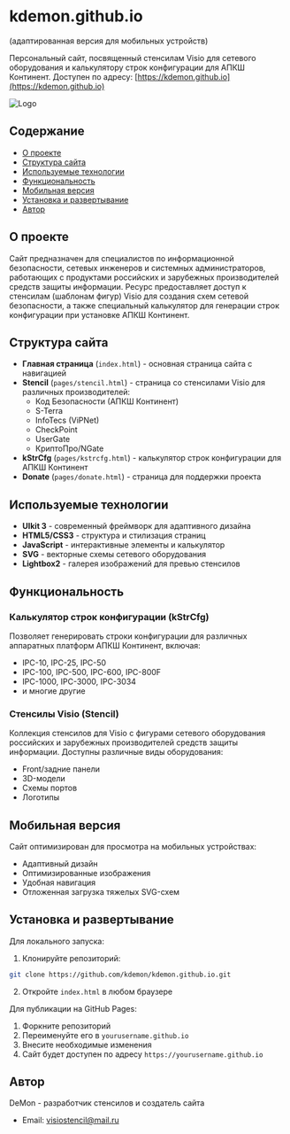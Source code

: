 # kdemon.github.io 
(адаптированная версия для мобильных устройств)

Персональный сайт, посвященный стенсилам Visio для сетевого оборудования и калькулятору строк конфигурации для АПКШ Континент. Доступен по адресу: [https://kdemon.github.io](https://kdemon.github.io)

![Logo](img/favicon.png)

## Содержание

- [О проекте](#о-проекте)
- [Структура сайта](#структура-сайта)
- [Используемые технологии](#используемые-технологии)
- [Функциональность](#функциональность)
- [Мобильная версия](#мобильная-версия)
- [Установка и развертывание](#установка-и-развертывание)
- [Автор](#автор)

## О проекте

Сайт предназначен для специалистов по информационной безопасности, сетевых инженеров и системных администраторов, работающих с продуктами российских и зарубежных производителей средств защиты информации. Ресурс предоставляет доступ к стенсилам (шаблонам фигур) Visio для создания схем сетевой безопасности, а также специальный калькулятор для генерации строк конфигурации при установке АПКШ Континент.

## Структура сайта

- **Главная страница** (`index.html`) - основная страница сайта с навигацией
- **Stencil** (`pages/stencil.html`) - страница со стенсилами Visio для различных производителей:
  - Код Безопасности (АПКШ Континент)
  - S-Terra
  - InfoTecs (ViPNet)
  - CheckPoint
  - UserGate
  - КриптоПро/NGate
- **kStrCfg** (`pages/kstrcfg.html`) - калькулятор строк конфигурации для АПКШ Континент
- **Donate** (`pages/donate.html`) - страница для поддержки проекта

## Используемые технологии

- **UIkit 3** - современный фреймворк для адаптивного дизайна
- **HTML5/CSS3** - структура и стилизация страниц
- **JavaScript** - интерактивные элементы и калькулятор
- **SVG** - векторные схемы сетевого оборудования
- **Lightbox2** - галерея изображений для превью стенсилов

## Функциональность

### Калькулятор строк конфигурации (kStrCfg)

Позволяет генерировать строки конфигурации для различных аппаратных платформ АПКШ Континент, включая:
- IPC-10, IPC-25, IPC-50
- IPC-100, IPC-500, IPC-600, IPC-800F
- IPC-1000, IPC-3000, IPC-3034
- и многие другие

### Стенсилы Visio (Stencil)

Коллекция стенсилов для Visio с фигурами сетевого оборудования российских и зарубежных производителей средств защиты информации. Доступны различные виды оборудования:
- Front/задние панели
- 3D-модели
- Схемы портов
- Логотипы

## Мобильная версия

Сайт оптимизирован для просмотра на мобильных устройствах:
- Адаптивный дизайн
- Оптимизированные изображения
- Удобная навигация
- Отложенная загрузка тяжелых SVG-схем

## Установка и развертывание

Для локального запуска:

1. Клонируйте репозиторий:
```bash
git clone https://github.com/kdemon/kdemon.github.io.git
```

2. Откройте `index.html` в любом браузере

Для публикации на GitHub Pages:

1. Форкните репозиторий
2. Переименуйте его в `yourusername.github.io`
3. Внесите необходимые изменения
4. Сайт будет доступен по адресу `https://yourusername.github.io`

## Автор

DeMon - разработчик стенсилов и создатель сайта
- Email: [visiostencil@mail.ru](mailto:visiostencil@mail.ru)

